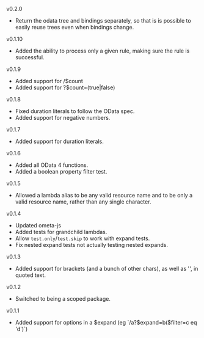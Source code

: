 v0.2.0

* Return the odata tree and bindings separately, so that is is possible to easily reuse trees even when bindings change.

v0.1.10

* Added the ability to process only a given rule, making sure the rule is successful.

v0.1.9

* Added support for /$count
* Added support for ?$count=(true|false)

v0.1.8

* Fixed duration literals to follow the OData spec.
* Added support for negative numbers.

v0.1.7

* Added support for duration literals.

v0.1.6

* Added all OData 4 functions.
* Added a boolean property filter test.

v0.1.5

* Allowed a lambda alias to be any valid resource name and to be only a valid resource name, rather than any single character.

v0.1.4

* Updated ometa-js
* Added tests for grandchild lambdas.
* Allow `test.only`/`test.skip` to work with expand tests.
* Fix nested expand tests not actually testing nested expands.

v0.1.3

* Added support for brackets (and a bunch of other chars), as well as '', in quoted text.

v0.1.2

* Switched to being a scoped package.

v0.1.1

* Added support for options in a $expand (eg `/a?$expand=b($filter=c eq 'd')`)

